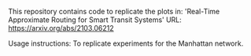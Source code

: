 This repository contains code to replicate the plots in: 'Real-Time Approximate Routing for Smart Transit Systems' URL: https://arxiv.org/abs/2103.06212

Usage instructions: To replicate experiments for the Manhattan network.

